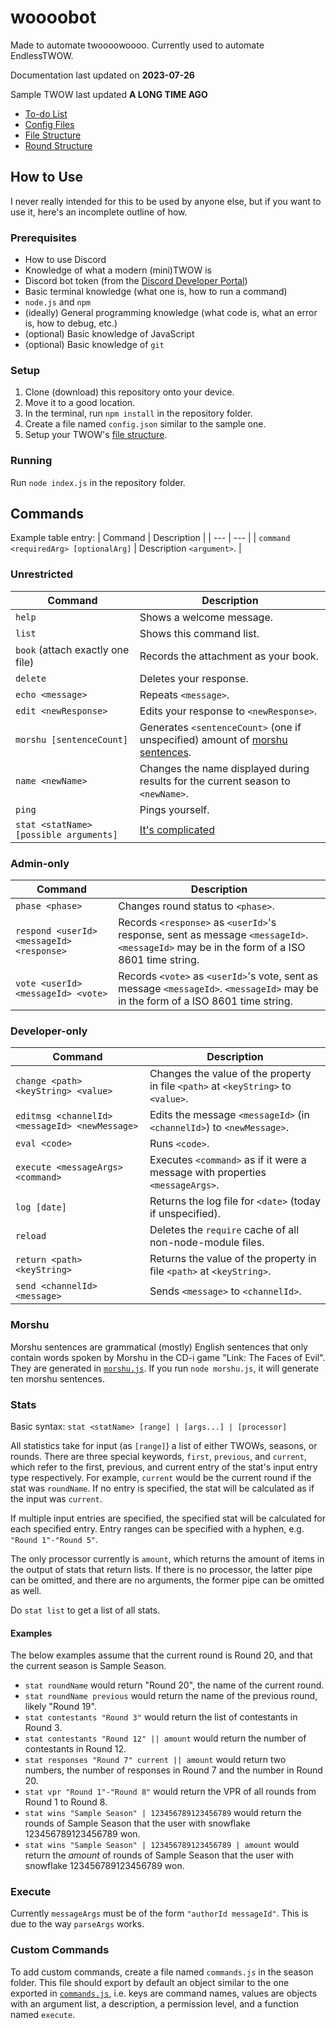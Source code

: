 # woooobot
Made to automate twoooowoooo. Currently used to automate EndlessTWOW.

Documentation last updated on **2023-07-26**

Sample TWOW last updated **A LONG TIME AGO**

- [To-do List](docs/todo.md)
- [Config Files](docs/config-files.md)
- [File Structure](docs/file-structure.md)
- [Round Structure](docs/round-structure.md)

## How to Use
I never really intended for this to be used by anyone else, but if you want to use it, here's an incomplete outline of how.

### Prerequisites
- How to use Discord
- Knowledge of what a modern (mini)TWOW is
- Discord bot token (from the [Discord Developer Portal](https://discord.com/developers/applications))
- Basic terminal knowledge (what one is, how to run a command)
- `node.js` and `npm`
- (ideally) General programming knowledge (what code is, what an error is, how to debug, etc.)
- (optional) Basic knowledge of JavaScript
- (optional) Basic knowledge of `git`

### Setup
1. Clone (download) this repository onto your device.
2. Move it to a good location.
3. In the terminal, run `npm install` in the repository folder.
4. Create a file named `config.json` similar to the sample one.
5. Setup your TWOW's [file structure](docs/file-structure.md).

### Running
Run `node index.js` in the repository folder.

## Commands
Example table entry:
| Command | Description |
| --- | --- |
| `command <requiredArg> [optionalArg]` | Description `<argument>`. |

### Unrestricted
| Command | Description |
| --- | --- |
| `help` | Shows a welcome message. |
| `list` | Shows this command list. |
| `book` (attach exactly one file) | Records the attachment as your book. |
| `delete` | Deletes your response. |
| `echo <message>` | Repeats `<message>`. |
| `edit <newResponse>` | Edits your response to `<newResponse>`. | <!-- | `edit [responseNumber] <message>` | Edits your response. You must specify a `<responseNumber>` if you have submitted multiple responses. | -->
| `morshu [sentenceCount]` | Generates `<sentenceCount>` (one if unspecified) amount of [morshu sentences](#morshu). |
| `name <newName>` | Changes the name displayed during results for the current season to `<newName>`. |
| `ping` | Pings yourself. |
| `stat <statName> [possible arguments]` | [It's complicated](#stats) |

### Admin-only
| Command | Description |
| --- | --- |
| `phase <phase>` | Changes round status to `<phase>`. |
| `respond <userId> <messageId> <response>` | Records `<response>` as `<userId>`'s response, sent as message `<messageId>`. `<messageId>` may be in the form of a ISO 8601 time string. |
| `vote <userId> <messageId> <vote>` | Records `<vote>` as `<userId>`'s vote, sent as message `<messageId>`. `<messageId>` may be in the form of a ISO 8601 time string. |

### Developer-only
| Command | Description |
| --- | --- |
| `change <path> <keyString> <value>` | Changes the value of the property in file `<path>` at `<keyString>` to `<value>`. |
| `editmsg <channelId> <messageId> <newMessage>` | Edits the message `<messageId>` (in `<channelId>`) to `<newMessage>`. |
| `eval <code>` | Runs `<code>`. |
| `execute <messageArgs> <command>` | Executes `<command>` as if it were a message with properties `<messageArgs>`. |
| `log [date]` | Returns the log file for `<date>` (today if unspecified). |
| `reload` | Deletes the `require` cache of all non-node-module files. |
| `return <path> <keyString>` | Returns the value of the property in file `<path>` at `<keyString>`. |
| `send <channelId> <message>` | Sends `<message>` to `<channelId>`. |

### Morshu
Morshu sentences are grammatical (mostly) English sentences that only contain words spoken by Morshu in the CD-i game "Link: The Faces of Evil".
They are generated in [`morshu.js`](morshu.js).
If you run `node morshu.js`, it will generate ten morshu sentences.

### Stats
Basic syntax: `stat <statName> [range] | [args...] | [processor]`

All statistics take for input (as `[range]`) a list of either TWOWs, seasons, or rounds.
There are three special keywords, `first`, `previous`, and `current`, which refer to the first, previous, and current entry of the stat's input entry type respectively.
For example, `current` would be the current round if the stat was `roundName`.
If no entry is specified, the stat will be calculated as if the input was `current`.

If multiple input entries are specified, the specified stat will be calculated for each specified entry.
Entry ranges can be specified with a hyphen, e.g. `"Round 1"-"Round 5"`.

The only processor currently is `amount`, which returns the amount of items in the output of stats that return lists.
If there is no processor, the latter pipe can be omitted, and there are no arguments, the former pipe can be omitted as well.

Do `stat list` to get a list of all stats.

#### Examples
The below examples assume that the current round is Round 20, and that the current season is Sample Season.
- `stat roundName` would return "Round 20", the name of the current round.
- `stat roundName previous` would return the name of the previous round, likely "Round 19".
- `stat contestants "Round 3"` would return the list of contestants in Round 3.
- `stat contestants "Round 12" || amount` would return the number of contestants in Round 12.
- `stat responses "Round 7" current || amount` would return two numbers, the number of responses in Round 7 and the number in Round 20.
- `stat vpr "Round 1"-"Round 8"` would return the VPR of all rounds from Round 1 to Round 8.
- `stat wins "Sample Season" | 123456789123456789` would return the rounds of Sample Season that the user with snowflake 123456789123456789 won.
- `stat wins "Sample Season" | 123456789123456789 | amount` would return the *amount* of rounds of Sample Season that the user with snowflake 123456789123456789 won.

### Execute
Currently `messageArgs` must be of the form `"authorId messageId"`.
This is due to the way `parseArgs` works.

### Custom Commands
To add custom commands, create a file named `commands.js` in the season folder.
This file should export by default an object similar to the one exported in [`commands.js`](commands.js),
i.e. keys are command names, values are objects with an argument list, a description, a permission level, and a function named `execute`.